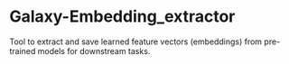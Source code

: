 # Galaxy-Embedding_extractor
Tool to extract and save learned feature vectors (embeddings) from pre-trained models for downstream tasks.
